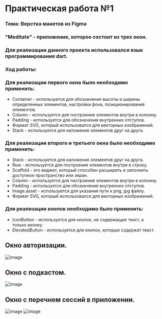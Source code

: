 # Практическая работа №1

### Тема: Верстка макетов из Figma
### "Meditate" - приложение, которое состоит из трех окон.
### Для реализации данного проекта использовался язык программирования dart.
###
### Ход работы:
### Для реализации первого окна было необходимо применить:
- Container - используется для обозначения высоты и ширины определенных элементов, настройки фона, позиционирования элементов.
- Column - используется для построения элементов внутри в колонну.
- Padding - используется для обозначения внутренних отступов.
- Формат SVG, который использовался для векторных изображений.
- Stack - используется для наложения элементов друг на друга.
###
### Для реализации второго и третьего окна было необходимо применить:
- Stack - используется для наложения элементов друг на друга.
- Row - используется для построения элементов внутри в строку.
- Scaffold - это виджет, который способен расширить и заполнить доступное пространство или экран.
- Column - используется для построения элементов внутри в колонну.
- Padding - используется для обозначения внутренних отступов.
- Image.asset - используется для указания пути к png, jpg файлу.
- Формат SVG, который использовался для векторных изображений.
###
### Для реализации кнопок необходимо было применить:
- IconButton - используется для кнопок, не содержащие текст, а только иконку.
- ElevatedButton - используется для кнопок, которые содержат текст.
###

## Окно авторизации.
![image](https://github.com/t1meclock/PR1_Flutter/blob/61ad2c4644b9512159c1ccc91ba8e3f09272d18e/assets/images/Maket2.png)
## Окно с подкастом. 
![image](https://github.com/t1meclock/PR1_Flutter/blob/61ad2c4644b9512159c1ccc91ba8e3f09272d18e/assets/images/Maket1_1.png)
## Окно с перечнем сессий в приложении.
![image](https://github.com/t1meclock/PR1_Flutter/blob/61ad2c4644b9512159c1ccc91ba8e3f09272d18e/assets/images/Maket3.png) 
![image](https://github.com/t1meclock/PR1_Flutter/blob/61ad2c4644b9512159c1ccc91ba8e3f09272d18e/assets/images/Maket4.png) 


